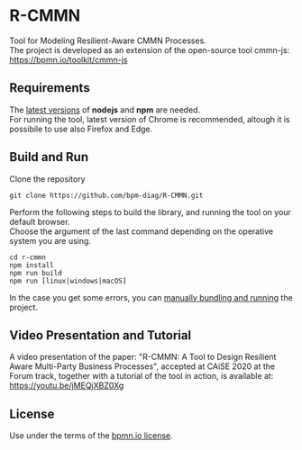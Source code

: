 # R-CMMN

Tool for Modeling Resilient-Aware CMMN Processes.  
The project is developed as an extension of the open-source tool cmmn-js: https://bpmn.io/toolkit/cmmn-js

## Requirements

The [latest versions](./rcmmn_modules/guide_node.md) of **nodejs** and **npm** are needed.   
For running the tool, latest version of Chrome is recommended, altough it is possibile to use also Firefox and Edge.

## Build and Run
Clone the repository
```
git clone https://github.com/bpm-diag/R-CMMN.git
```
Perform the following steps to build the library, and running the tool on your default browser.  
Choose the argument of the last command depending on the operative system you are using.
```
cd r-cmmn
npm install
npm run build
npm run [linux|windows|macOS]
```
In the case you get some errors, you can [manually bundling and running](./rcmmn_modules/guide_manual.md) the project.

## Video Presentation and Tutorial

A video presentation of the paper: "R-CMMN: A Tool to Design Resilient Aware Multi-Party Business Processes", accepted at CAiSE 2020 at the Forum track, together with a tutorial of the tool in action, is available at: https://youtu.be/jMEQjXBZ0Xg

## License

Use under the terms of the [bpmn.io license](http://bpmn.io/license).
